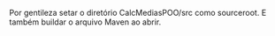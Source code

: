 Por gentileza setar o diretório CalcMediasPOO/src  como sourceroot.
E também buildar o arquivo Maven ao abrir.
